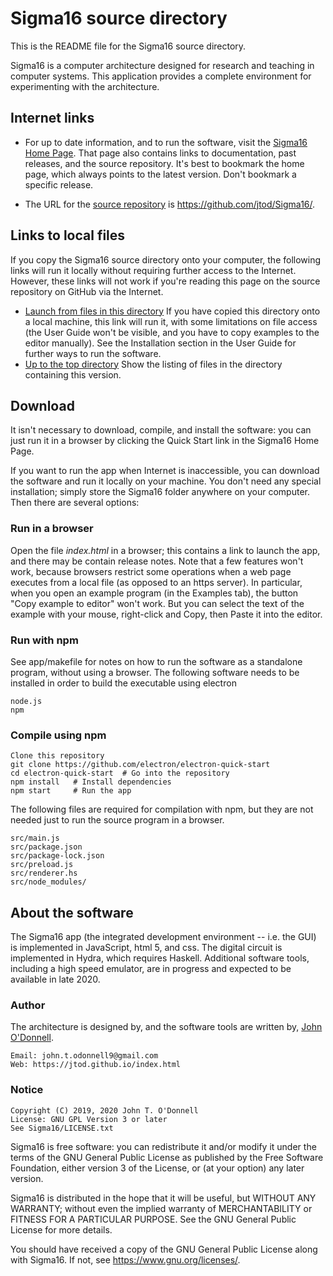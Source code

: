 # Sigma16 source directory

This is the README file for the Sigma16 source directory.

Sigma16 is a computer architecture designed for research and teaching
in computer systems.  This application provides a complete environment
for experimenting with the architecture.

## Internet links

* For up to date information, and to run the software, visit the
  [Sigma16 Home Page](https://jtod.github.io/home/Sigma16/).  That
  page also contains links to documentation, past releases, and the
  source repository.  It's best to bookmark the home page, which
  always points to the latest version.  Don't bookmark a specific
  release.

* The URL for the [source
  repository](https://github.com/jtod/Sigma16/) is
  https://github.com/jtod/Sigma16/. 

## Links to local files

If you copy the Sigma16 source directory onto your computer, the
following links will run it locally without requiring further access
to the Internet.  However, these links will not work if you're reading
this page on the source repository on GitHub via the Internet.

* [Launch from files in this directory](./app/Sigma16.html) If you
  have copied this directory onto a local machine, this link will run
  it, with some limitations on file access (the User Guide won't be
  visible, and you have to copy examples to the editor manually).  See
  the Installation section in the User Guide for further ways to run
  the software.
* [Up to the top directory](./) Show the listing of files in the
  directory containing this version.

## Download

It isn't necessary to download, compile, and install the software: you
can just run it in a browser by clicking the Quick Start link in the
Sigma16 Home Page.

If you want to run the app when Internet is inaccessible, you can
download the software and run it locally on your machine.  You don't
need any special installation; simply store the Sigma16 folder
anywhere on your computer.  Then there are several options:

### Run in a browser

Open the file *index.html* in a browser; this contains a link to
launch the app, and there may be contain release notes.  Note that a
few features won't work, because browsers restrict some operations
when a web page executes from a local file (as opposed to an https
server).  In particular, when you open an example program (in the
Examples tab), the button "Copy example to editor" won't work.  But
you can select the text of the example with your mouse, right-click
and Copy, then Paste it into the editor.

### Run with npm

See app/makefile for notes on how to run the software as a standalone
program, without using a browser.  The following software needs to be
installed in order to build the executable using electron

    node.js
    npm

### Compile using npm

    Clone this repository
    git clone https://github.com/electron/electron-quick-start
    cd electron-quick-start  # Go into the repository
    npm install   # Install dependencies
    npm start     # Run the app

The following files are required for compilation with npm, but they
are not needed just to run the source program in a browser.

    src/main.js
    src/package.json
    src/package-lock.json
    src/preload.js
    src/renderer.hs
    src/node_modules/

## About the software

The Sigma16 app (the integrated development environment -- i.e. the
GUI) is implemented in JavaScript, html 5, and css.  The digital
circuit is implemented in Hydra, which requires Haskell.  Additional
software tools, including a high speed emulator, are in progress and
expected to be available in late 2020.

### Author

The architecture is designed by, and the software tools are written
by, [John O'Donnell](https://jtod.github.io/index.html).

~~~~
Email: john.t.odonnell9@gmail.com
Web: https://jtod.github.io/index.html
~~~~

### Notice

~~~~
Copyright (C) 2019, 2020 John T. O'Donnell
License: GNU GPL Version 3 or later
See Sigma16/LICENSE.txt
~~~~

Sigma16 is free software: you can redistribute it and/or modify it
under the terms of the GNU General Public License as published by the
Free Software Foundation, either version 3 of the License, or (at your
option) any later version.

Sigma16 is distributed in the hope that it will be useful, but WITHOUT
ANY WARRANTY; without even the implied warranty of MERCHANTABILITY or
FITNESS FOR A PARTICULAR PURPOSE.  See the GNU General Public License
for more details.

You should have received a copy of the GNU General Public License
along with Sigma16.  If not, see <https://www.gnu.org/licenses/>.
